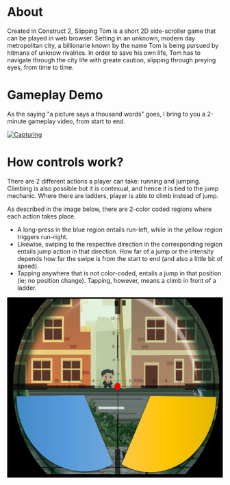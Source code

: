 # About

  Created in Construct 2, Slipping Tom is a short 2D side-scroller game that can be played in web browser. Setting in an unknown, modern day metropolitan city, a billionarie known by the name Tom is being pursued by hitmans of unknow rivalries. In order to save his own life, Tom has to navigate through the city life with greate caution, slipping through preying eyes, from time to time.
  
  
  
 # Gameplay Demo
 
 As the saying "a picture says a thousand words" goes, I bring to you a 2-minute gameplay video, from start to end.

[![Capturing](http://img.youtube.com/vi/1_DRGgIcUy0/0.jpg)](https://www.youtube.com/watch?v=1_DRGgIcUy0 "Slipping Tom")



# How controls work?

There are 2 different actions a player can take: running and jumping. Climbing is also possible but it is contexual, and hence it is tied to the jump mechanic. Where there are ladders, player is able to climb instead of jump.

As described in the image below, there are 2-color coded regions where each action takes place.
- A long-press in the blue region entails run-left, while in the yellow region triggers run-right.
- Likewise, swiping to the respective direction in the corresponding region entails jump action in that direction. How far of a jump or the intensity depends how far the swipe is from the start to end (and also a little bit of speed).
- Tapping anywhere that is not color-coded, entails a jump in that position (ie; no position change). Tapping, however, means a climb in front of a ladder.

![Capturing](/press/controls.JPG)
